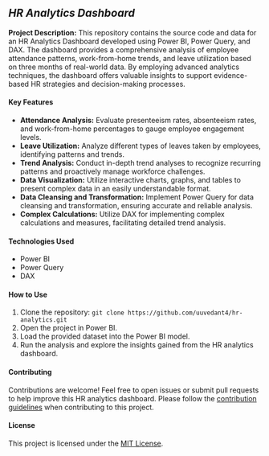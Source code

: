 *HR Analytics Dashboard*
-----

**Project Description:**
This repository contains the source code and data for an HR Analytics Dashboard developed using Power BI, Power Query, and DAX. The dashboard provides a comprehensive analysis of employee attendance patterns, work-from-home trends, and leave utilization based on three months of real-world data. By employing advanced analytics techniques, the dashboard offers valuable insights to support evidence-based HR strategies and decision-making processes.

#### Key Features
- **Attendance Analysis:** Evaluate presenteeism rates, absenteeism rates, and work-from-home percentages to gauge employee engagement levels.
- **Leave Utilization:** Analyze different types of leaves taken by employees, identifying patterns and trends.
- **Trend Analysis:** Conduct in-depth trend analyses to recognize recurring patterns and proactively manage workforce challenges.
- **Data Visualization:** Utilize interactive charts, graphs, and tables to present complex data in an easily understandable format.
- **Data Cleansing and Transformation:** Implement Power Query for data cleansing and transformation, ensuring accurate and reliable analysis.
- **Complex Calculations:** Utilize DAX for implementing complex calculations and measures, facilitating detailed trend analysis.

#### Technologies Used
- Power BI
- Power Query
- DAX

#### How to Use
1. Clone the repository: `git clone https://github.com/uuvedant4/hr-analytics.git`
2. Open the project in Power BI.
3. Load the provided dataset into the Power BI model.
4. Run the analysis and explore the insights gained from the HR analytics dashboard.

#### Contributing
Contributions are welcome! Feel free to open issues or submit pull requests to help improve this HR analytics dashboard. Please follow the [contribution guidelines](CONTRIBUTING.md) when contributing to this project.

#### License
This project is licensed under the [MIT License](LICENSE).
